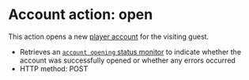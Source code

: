 # Account action: open
This action opens a new [player account](../../../resource/account/overview/README.md) 
for the visiting guest.

- Retrieves an [`account opening` status monitor](../../../resource/status/monitor/account/opening/README.md) 
  to indicate whether the account was successfully opened or whether any errors 
  occurred
- HTTP method: POST

